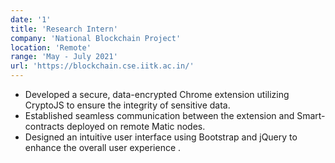 ```yaml
---
date: '1'
title: 'Research Intern'
company: 'National Blockchain Project'
location: 'Remote'
range: 'May - July 2021'
url: 'https://blockchain.cse.iitk.ac.in/'
---
```


- Developed a secure, data-encrypted Chrome extension utilizing CryptoJS to ensure the integrity of sensitive data. 
- Established seamless communication between the extension and Smart-contracts deployed on remote Matic nodes. 
- Designed an intuitive user interface using Bootstrap and jQuery to enhance the overall user experience .